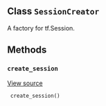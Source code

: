 

## Class  `SessionCreator` 
A factory for tf.Session.

## Methods


###  `create_session` 
[View source](https://github.com/tensorflow/tensorflow/blob/r2.0/tensorflow/python/training/monitored_session.py#L592-L595)

```
 create_session()
 
```

